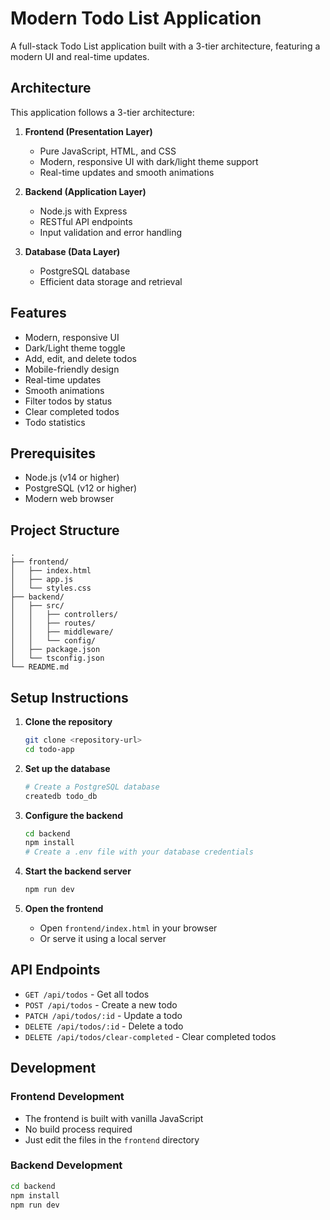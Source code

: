# Modern Todo List Application

A full-stack Todo List application built with a 3-tier architecture, featuring a modern UI and real-time updates.

## Architecture

This application follows a 3-tier architecture:

1. **Frontend (Presentation Layer)**
   - Pure JavaScript, HTML, and CSS
   - Modern, responsive UI with dark/light theme support
   - Real-time updates and smooth animations

2. **Backend (Application Layer)**
   - Node.js with Express
   - RESTful API endpoints
   - Input validation and error handling

3. **Database (Data Layer)**
   - PostgreSQL database
   - Efficient data storage and retrieval

## Features

-  Modern, responsive UI
-  Dark/Light theme toggle
-  Add, edit, and delete todos
-  Mobile-friendly design
-  Real-time updates
-  Smooth animations
-  Filter todos by status
-  Clear completed todos
-  Todo statistics

## Prerequisites

- Node.js (v14 or higher)
- PostgreSQL (v12 or higher)
- Modern web browser

## Project Structure

```
.
├── frontend/
│   ├── index.html
│   ├── app.js
│   └── styles.css
├── backend/
│   ├── src/
│   │   ├── controllers/
│   │   ├── routes/
│   │   ├── middleware/
│   │   └── config/
│   ├── package.json
│   └── tsconfig.json
└── README.md
```

## Setup Instructions

1. **Clone the repository**
   ```bash
   git clone <repository-url>
   cd todo-app
   ```

2. **Set up the database**
   ```bash
   # Create a PostgreSQL database
   createdb todo_db
   ```

3. **Configure the backend**
   ```bash
   cd backend
   npm install
   # Create a .env file with your database credentials
   ```

4. **Start the backend server**
   ```bash
   npm run dev
   ```

5. **Open the frontend**
   - Open `frontend/index.html` in your browser
   - Or serve it using a local server

## API Endpoints

- `GET /api/todos` - Get all todos
- `POST /api/todos` - Create a new todo
- `PATCH /api/todos/:id` - Update a todo
- `DELETE /api/todos/:id` - Delete a todo
- `DELETE /api/todos/clear-completed` - Clear completed todos

## Development

### Frontend Development
- The frontend is built with vanilla JavaScript
- No build process required
- Just edit the files in the `frontend` directory

### Backend Development
```bash
cd backend
npm install
npm run dev
```

